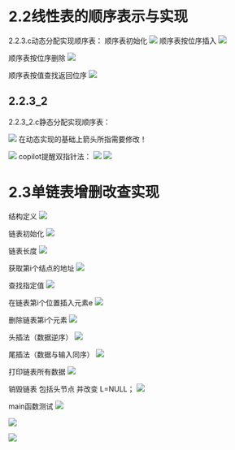 # 2.2线性表的顺序表示与实现

2.2.3.c动态分配实现顺序表：
顺序表初始化
![](../file/img/Pasted%20image%2020250621145646.png)
顺序表按位序插入
![](../file/img/Pasted%20image%2020250621145733.png)

顺序表按位序删除
![](../file/img/Pasted%20image%2020250621145800.png)

顺序表按值查找返回位序
![](../file/img/Pasted%20image%2020250621145822.png)
## 2.2.3_2
2.2.3_2.c静态分配实现顺序表：


![](../file/img/Pasted%20image%2020250621145845.png)
在动态实现的基础上箭头所指需要修改！

![](../file/img/Pasted%20image%2020250621145858.png)
copilot提醒双指针法：
![](../file/img/Pasted%20image%2020250621163411.png)
![](../file/img/Pasted%20image%2020250621163439.png)

# 2.3单链表增删改查实现

结构定义
![](../file/img/Pasted%20image%2020250624153701.png)

链表初始化
![](../file/img/Pasted%20image%2020250624153728.png)

链表长度
![](../file/img/Pasted%20image%2020250624153821.png)

获取第i个结点的地址
![](../file/img/Pasted%20image%2020250624153853.png)

查找指定值
![](../file/img/Pasted%20image%2020250624153918.png)

在链表第i个位置插入元素e
![](../file/img/Pasted%20image%2020250624154009.png)

删除链表第i个元素
![](../file/img/Pasted%20image%2020250624154112.png)

头插法（数据逆序）
![](../file/img/Pasted%20image%2020250624154147.png)

尾插法（数据与输入同序）
![](../file/img/Pasted%20image%2020250624154223.png)

打印链表所有数据
![](../file/img/Pasted%20image%2020250624154254.png)

销毁链表 包括头节点 并改变 L=NULL；
![](../file/img/Pasted%20image%2020250624154346.png)

main函数测试
![](../file/img/Pasted%20image%2020250624154438.png)

![](../file/img/Pasted%20image%2020250624154459.png)

![](../file/img/Pasted%20image%2020250624154527.png)

